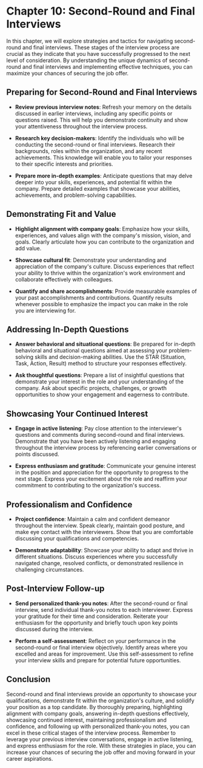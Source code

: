 Chapter 10: Second-Round and Final Interviews
=============================================

In this chapter, we will explore strategies and tactics for navigating second-round and final interviews. These stages of the interview process are crucial as they indicate that you have successfully progressed to the next level of consideration. By understanding the unique dynamics of second-round and final interviews and implementing effective techniques, you can maximize your chances of securing the job offer.

Preparing for Second-Round and Final Interviews
-----------------------------------------------

* **Review previous interview notes**: Refresh your memory on the details discussed in earlier interviews, including any specific points or questions raised. This will help you demonstrate continuity and show your attentiveness throughout the interview process.

* **Research key decision-makers**: Identify the individuals who will be conducting the second-round or final interviews. Research their backgrounds, roles within the organization, and any recent achievements. This knowledge will enable you to tailor your responses to their specific interests and priorities.

* **Prepare more in-depth examples**: Anticipate questions that may delve deeper into your skills, experiences, and potential fit within the company. Prepare detailed examples that showcase your abilities, achievements, and problem-solving capabilities.

Demonstrating Fit and Value
---------------------------

* **Highlight alignment with company goals**: Emphasize how your skills, experiences, and values align with the company's mission, vision, and goals. Clearly articulate how you can contribute to the organization and add value.

* **Showcase cultural fit**: Demonstrate your understanding and appreciation of the company's culture. Discuss experiences that reflect your ability to thrive within the organization's work environment and collaborate effectively with colleagues.

* **Quantify and share accomplishments**: Provide measurable examples of your past accomplishments and contributions. Quantify results whenever possible to emphasize the impact you can make in the role you are interviewing for.

Addressing In-Depth Questions
-----------------------------

* **Answer behavioral and situational questions**: Be prepared for in-depth behavioral and situational questions aimed at assessing your problem-solving skills and decision-making abilities. Use the STAR (Situation, Task, Action, Result) method to structure your responses effectively.

* **Ask thoughtful questions**: Prepare a list of insightful questions that demonstrate your interest in the role and your understanding of the company. Ask about specific projects, challenges, or growth opportunities to show your engagement and eagerness to contribute.

Showcasing Your Continued Interest
----------------------------------

* **Engage in active listening**: Pay close attention to the interviewer's questions and comments during second-round and final interviews. Demonstrate that you have been actively listening and engaging throughout the interview process by referencing earlier conversations or points discussed.

* **Express enthusiasm and gratitude**: Communicate your genuine interest in the position and appreciation for the opportunity to progress to the next stage. Express your excitement about the role and reaffirm your commitment to contributing to the organization's success.

Professionalism and Confidence
------------------------------

* **Project confidence**: Maintain a calm and confident demeanor throughout the interview. Speak clearly, maintain good posture, and make eye contact with the interviewers. Show that you are comfortable discussing your qualifications and competencies.

* **Demonstrate adaptability**: Showcase your ability to adapt and thrive in different situations. Discuss experiences where you successfully navigated change, resolved conflicts, or demonstrated resilience in challenging circumstances.

Post-Interview Follow-up
------------------------

* **Send personalized thank-you notes**: After the second-round or final interview, send individual thank-you notes to each interviewer. Express your gratitude for their time and consideration. Reiterate your enthusiasm for the opportunity and briefly touch upon key points discussed during the interview.

* **Perform a self-assessment**: Reflect on your performance in the second-round or final interview objectively. Identify areas where you excelled and areas for improvement. Use this self-assessment to refine your interview skills and prepare for potential future opportunities.

Conclusion
----------

Second-round and final interviews provide an opportunity to showcase your qualifications, demonstrate fit within the organization's culture, and solidify your position as a top candidate. By thoroughly preparing, highlighting alignment with company goals, answering in-depth questions effectively, showcasing continued interest, maintaining professionalism and confidence, and following up with personalized thank-you notes, you can excel in these critical stages of the interview process. Remember to leverage your previous interview conversations, engage in active listening, and express enthusiasm for the role. With these strategies in place, you can increase your chances of securing the job offer and moving forward in your career aspirations.

